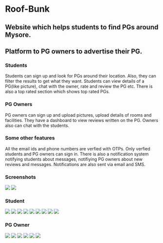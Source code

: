 # Roof-Bunk

## Website which helps students to find PGs around Mysore.
## Platform to PG owners to advertise their PG.

### Students
Students can sign up and look for PGs around their location. Also, they can filter the results to get what they want.
Students can view details of a PG(like picture), chat with the owner, rate and review the PG etc.
There is also a top rated section which shows top rated PGs.

### PG Owners
PG owners can sign up and upload pictures, upload details of rooms and facilities.
They have a dashboard to view reviews written on the PG.
Owners also can chat with the students.

### Some other features
All the email ids and phone numbers are verfied with OTPs.
Only verfied students and PG owners can sign in.
There is also a notification system notifying students about messages, notifiying PG owners about new reviews and messages.
Notifications are also sent via email and SMS.

### Screenshots

![](/Screenshots/1.png)
![](/Screenshots/1.jpg)
### Student
![](/Screenshots/student/login.png)
![](/Screenshots/student/1.png)
![](/Screenshots/student/2.png)
![](/Screenshots/student/3.png)
![](/Screenshots/student/4.png)
![](/Screenshots/student/5.png)
![](/Screenshots/student/6.png)
![](/Screenshots/student/7.png)
![](/Screenshots/student/8.png)

### PG Owner 
![](/Screenshots/owner/login.png)
![](/Screenshots/owner/1.png)
![](/Screenshots/owner/2.png)
![](/Screenshots/owner/3.png)
![](/Screenshots/owner/4.png)
![](/Screenshots/owner/5.png)
